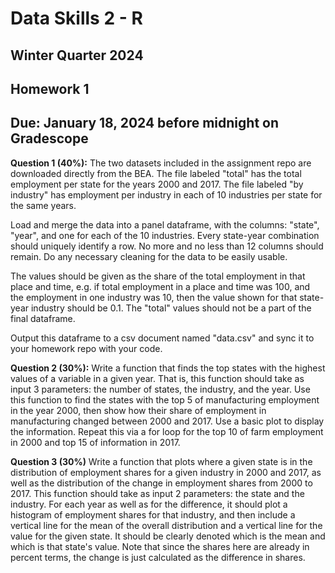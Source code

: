 # Data Skills 2 - R
## Winter Quarter 2024

## Homework 1
## Due: January 18, 2024 before midnight on Gradescope

__Question 1 (40%):__ The two datasets included in the assignment repo are downloaded directly from the BEA.  The file labeled "total" has the total employment per state for the years 2000 and 2017.  The file labeled "by industry" has employment per industry in each of 10 industries per state for the same years.

Load and merge the data into a panel dataframe, with the columns: "state", "year", and one for each of the 10 industries.  Every state-year combination should uniquely identify a row.  No more and no less than 12 columns should remain.  Do any necessary cleaning for the data to be easily usable.

The values should be given as the share of the total employment in that place and time, e.g. if total employment in a place and time was 100, and the employment in one industry was 10, then the value shown for that state-year industry should be 0.1.  The "total" values should not be a part of the final dataframe.  

Output this dataframe to a csv document named "data.csv" and sync it to your homework repo with your code.

__Question 2 (30%):__ Write a function that finds the top states with the highest values of a variable in a given year. That is, this function should take as input 3 parameters: the number of states, the industry, and the year. Use this function to find the states with the top 5 of manufacturing employment in the year 2000, then show how their share of employment in manufacturing changed between 2000 and 2017.  Use a basic plot to display the information. Repeat this via a for loop for the top 10 of farm employment in 2000 and top 15 of information in 2017.

__Question 3 (30%)__ Write a function that plots where a given state is in the distribution of employment shares for a given industry in 2000 and 2017, as well as the distribution of the change in employment shares from 2000 to 2017. This function should take as input 2 parameters: the state and the industry. For each year as well as for the difference, it should plot a histogram of employment shares for that industry, and then include a vertical line for the mean of the overall distribution and a vertical line for the value for the given state. It should be clearly denoted which is the mean and which is that state's value. Note that since the shares here are already in percent terms, the change is just calculated as the difference in shares.

